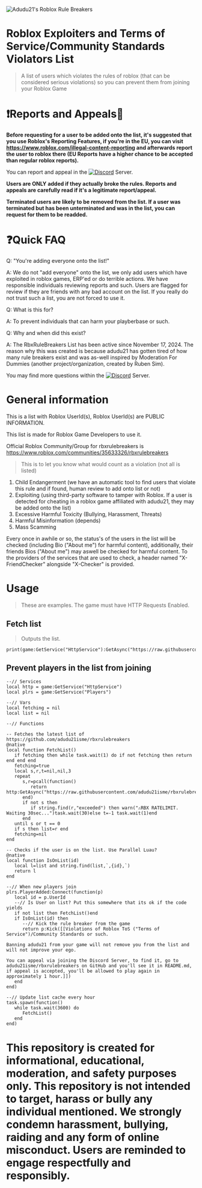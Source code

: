 ![Adudu21's Roblox Rule Breakers](https://github.com/user-attachments/assets/0bf4c22b-7b7e-4118-b787-4ae0502a4e1f)

# Roblox Exploiters and Terms of Service/Community Standards Violators List 
> A list of users which violates the rules of roblox (that can be considered serious violations) so you can prevent them from joining your Roblox Game

# ❗Reports and Appeals📄
**Before requesting for a user to be added onto the list, it's suggested that you use Roblox's Reporting Features, if you're in the EU, you can visit https://www.roblox.com/illegal-content-reporting and afterwards report the user to roblox there (EU Reports have a higher chance to be accepted than regular roblox reports).**

You can report and appeal in the [![Discord](https://img.shields.io/badge/Discord-black.svg?logo=Discord&logoColor=white)](https://discord.gg/U7JstgHdyg) Server.

**Users are ONLY added if they actually broke the rules. Reports and appeals are carefully read if it's a legitimate report/appeal.**

**Terminated users are likely to be removed from the list. If a user was terminated but has been unterminated and was in the list, you can request for them to be readded.**

# ❓Quick FAQ
Q: "You're adding everyone onto the list!"

A: We do not "add everyone" onto the list, we only add users which have exploited in roblox games, ERP'ed or do terrible actions. We have responsible individuals reviewing reports and such. Users are flagged for review if they are friends with any bad account on the list. If you really do not trust such a list, you are not forced to use it.

Q: What is this for?

A: To prevent individuals that can harm your playberbase or such.

Q: Why and when did this exist?

A: The RbxRuleBreakers List has been active since November 17, 2024. The reason why this was created is because adudu21 has gotten tired of how many rule breakers exist and was as-well inspired by Moderation For Dummies (another project/organization, created by Ruben Sim).

You may find more questions within the [![Discord](https://img.shields.io/badge/Discord-black.svg?logo=Discord&logoColor=white)](https://discord.gg/U7JstgHdyg) Server.

# General information
This is a list with Roblox UserId(s), Roblox UserId(s) are PUBLIC INFORMATION.

This list is made for Roblox Game Developers to use it.

Official Roblox Community/Group for rbxrulebreakers is https://www.roblox.com/communities/35633326/rbxrulebreakers

> This is to let you know what would count as a violation (not all is listed)

1. Child Endangerment (we have an automatic tool to find users that violate this rule and if found, human review to add onto list or not)
2. Exploiting (using third-party software to tamper with Roblox. If a user is detected for cheating in a roblox game affiliated with adudu21, they may be added onto the list)
3. Excessive Harmful Toxicity (Bullying, Harassment, Threats)
4. Harmful Misinformation (depends)
5. Mass Scamming

Every once in awhile or so, the status's of the users in the list will be checked (including Bio ("About me") for harmful content), additionally, their friends Bios ("About me") may aswell be checked for harmful content. To the providers of the services that are used to check, a header named "X-FriendChecker" alongside "X-Checker" is provided.

# Usage
> These are examples. The game must have HTTP Requests Enabled.
## Fetch list
> Outputs the list.
```luau
print(game:GetService("HttpService"):GetAsync("https://raw.githubusercontent.com/adudu21isme/rbxrulebreakers/refs/heads/main/users"))
```
## Prevent players in the list from joining

```luau
--// Services
local http = game:GetService("HttpService")
local plrs = game:GetService("Players")

--// Vars
local fetching = nil
local list = nil

--// Functions

-- Fetches the latest list of https://github.com/adudu21isme/rbxrulebreakers
@native
local function FetchList()
   if fetching then while task.wait(1) do if not fetching then return end end end
   fetching=true
   local s,r,t=nil,nil,3
   repeat
      s,r=pcall(function()
         return http:GetAsync("https://raw.githubusercontent.com/adudu21isme/rbxrulebreakers/refs/heads/main/users",true)
      end)
      if not s then
         if string.find(r,"exceeded") then warn("⚠️RBX RATELIMIT. Waiting 30sec...")task.wait(30)else t=-1 task.wait(1)end
      end
   until s or t == 0
   if s then list=r end
   fetching=nil
end

-- Checks if the user is on the list. Use Parallel Luau?
@native
local function IsOnList(id)
   local l=list and string.find(list,`,{id},`)
   return l
end

--// When new players join
plrs.PlayerAdded:Connect(function(p)
   local id = p.UserId
   --// Is User on list? Put this somewhere that its ok if the code yields
   if not list then FetchList()end
   if IsOnList(id) then
      --// Kick the rule breaker from the game
      return p:Kick([[Violations of Roblox ToS ("Terms of Service")/Community Standards or such.

Banning adudu21 from your game will not remove you from the list and will not improve your ego.

You can appeal via joining the Discord Server, to find it, go to adudu21isme/rbxrulebreakers on GitHub and you'll see it in README.md, if appeal is accepted, you'll be allowed to play again in approximately 1 hour.]])
   end
end)

--// Update list cache every hour
task.spawn(function()
   while task.wait(3600) do
      FetchList()
   end
end)
```

# This repository is created for informational, educational, moderation, and safety purposes only. This repository is not intended to target, harass or bully any individual mentioned. We strongly condemn harassment, bullying, raiding and any form of online misconduct. Users are reminded to engage respectfully and responsibly.
